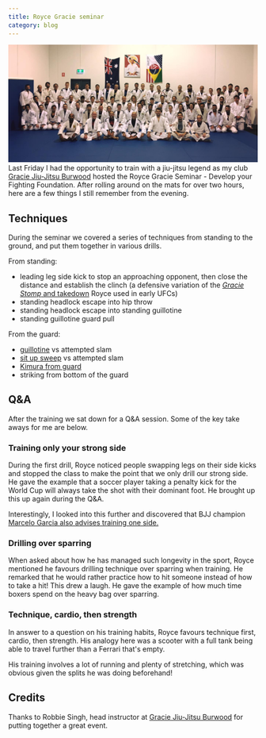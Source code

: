 ```yaml
---
title: Royce Gracie seminar
category: blog
---
```


![Royce Gracie at Gracie Jiu-Jitsu Burwood](/assets/images/royce-gracie-seminar.jpg "Royce Gracie at Gracie Jiu-Jitsu Burwood")
Last Friday I had the opportunity to train with a jiu-jitsu legend as my club [Gracie Jiu-Jitsu Burwood](http://graciejiujitsuburwood.com.au/) hosted the Royce Gracie Seminar - Develop your Fighting Foundation. After rolling around on the mats for over two hours, here are a few things I still remember from the evening.

## Techniques

During the seminar we covered a series of techniques from standing to the ground, and put them together in various drills.

From standing:

- leading leg side kick to stop an approaching opponent, then close the distance and establish the clinch (a defensive variation of the [*Gracie Stomp* and takedown](http://www.bloodyelbow.com/2012/11/30/3711014/judo-chop-the-gracie-stomp-and-distance-closing) Royce used in early UFCs)
- standing headlock escape into hip throw
- standing headlock escape into standing guillotine
- standing guillotine guard pull

From the guard:

- [guillotine](https://youtu.be/DLrXGWLtOoU) vs attempted slam
- [sit up sweep](https://youtu.be/rY5eGjpGxAk) vs attempted slam
- [Kimura from guard](https://youtu.be/xqSdVL82QVk)
- striking from bottom of the guard

## Q&A

After the training we sat down for a Q&A session. Some of the key take aways for me are below.

### Training only your strong side

During the first drill, Royce noticed people swapping legs on their side kicks and stopped the class to make the point that we only drill our strong side. He gave the example that a soccer player taking a penalty kick for the World Cup will always take the shot with their dominant foot. He brought up this up again during the Q&A.

Interestingly, I looked into this further and discovered that BJJ champion [Marcelo Garcia also advises training one side.](https://www.jiujitsutimes.com/should-you-train-both-sides/)

### Drilling over sparring

When asked about how he has managed such longevity in the sport, Royce mentioned he favours drilling technique over sparring when training. He remarked that he would rather practice how to hit someone instead of how to take a hit! This drew a laugh. He gave the example of how much time boxers spend on the heavy bag over sparring.

### Technique, cardio, then strength

In answer to a question on his training habits, Royce favours technique first, cardio, then strength. His analogy here was a scooter with a full tank being able to travel further than a Ferrari that's empty.

His training involves a lot of running and plenty of stretching, which was obvious given the splits he was doing beforehand!

## Credits

Thanks to Robbie Singh, head instructor at [Gracie Jiu-Jitsu Burwood](http://graciejiujitsuburwood.com.au/) for putting together a great event.
